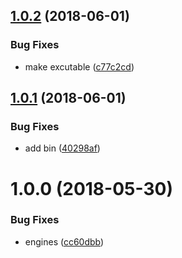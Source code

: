 <a name="1.0.2"></a>
## [1.0.2](https://github.com/4Catalyzer/file-butler/compare/v1.0.1...v1.0.2) (2018-06-01)


### Bug Fixes

* make excutable ([c77c2cd](https://github.com/4Catalyzer/file-butler/commit/c77c2cd))

<a name="1.0.1"></a>
## [1.0.1](https://github.com/4Catalyzer/file-butler/compare/v1.0.0...v1.0.1) (2018-06-01)


### Bug Fixes

* add bin ([40298af](https://github.com/4Catalyzer/file-butler/commit/40298af))

<a name="1.0.0"></a>
# 1.0.0 (2018-05-30)


### Bug Fixes

* engines ([cc60dbb](https://github.com/4Catalyzer/file-butler/commit/cc60dbb))
